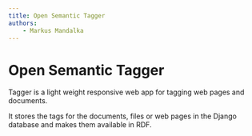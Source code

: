 ```yaml
---
title: Open Semantic Tagger
authors:
    - Markus Mandalka
---
```


# Open Semantic Tagger


Tagger is a light weight responsive web app for tagging web pages and documents.

It stores the tags for the documents, files or web pages in the Django database and makes them available in RDF.